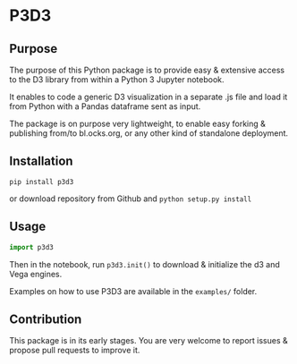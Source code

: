 # P3D3

## Purpose

The purpose of this Python package is to provide easy & extensive access to the D3 library from within a Python 3 Jupyter notebook.

It enables to code a generic D3 visualization in a separate .js file and load it from Python with a Pandas dataframe sent as input.

The package is on purpose very lightweight, to enable easy forking & publishing from/to bl.ocks.org, or any other kind of standalone deployment.

## Installation

`pip install p3d3`

or download repository from Github and `python setup.py install`

## Usage

```python
import p3d3
```

Then in the notebook, run `p3d3.init()` to download & initialize the d3 and Vega engines.

Examples on how to use P3D3 are available in the `examples/` folder.

## Contribution

This package is in its early stages. You are very welcome to report issues & propose pull requests to improve it.
